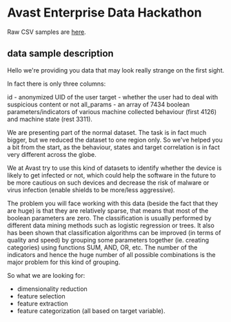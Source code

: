 Avast Enterprise Data Hackathon
====

Raw CSV samples are [here](https://github.com/hackathonBI/Avast/tree/master/sample%20data).


## data sample description

Hello we're providing you data that may look really strange on the first sight.

In fact there is only three columns:

id - anonymized UID of the user
target - whether the user had to deal with suspicious content or not
all_params - an array of 7434 boolean parameters/indicators of various machine collected behaviour (first 4126) and machine state (rest 3311).

We are presenting part of the normal dataset. The task is in fact much bigger, but we reduced the dataset to one region only. So we've helped you a bit from the start, as the behaviour, states and target correlation is in fact very different across the globe.

We at Avast try to use this kind of datasets to identify whether the device is likely to get infected or not, which could help the software in the future to be more cautious on such devices and decrease the risk of malware or virus infection (enable shields to be more/less aggressive). 

The problem you will face working with this data (beside the fact that they are huge) is that they are relatively sparse, that means that most of the boolean parameters are zero. The classification is usually performed by different data mining methods such as logistic regression or trees. It also has been shown that classification algorithms can be improved (in terms of quality and speed) by grouping some parameters together (ie. creating categories) using functions SUM, AND, OR, etc. The number of the indicators and hence the huge number of all possible combinations is the major problem for this kind of grouping.

So what we are looking for:
- dimensionality reduction
- feature selection
- feature extraction
- feature categorization (all based on target variable).
